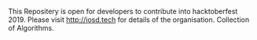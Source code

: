 This Repositery is open for developers to contribute into hacktoberfest 2019. Please visit http://iosd.tech for details of the organisation.
Collection of Algorithms.

